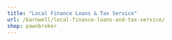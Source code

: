 ```yaml
---
title: "Local Finance Loans & Tax Service"
url: /barnwell/local-finance-loans-and-tax-service/
shop: pawnbroker
---
```

